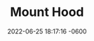 ---
layout: post
title:  "Mount Hood"
date:   2022-06-25 18:17:16 -0600
categories: the-great-outdoors
---